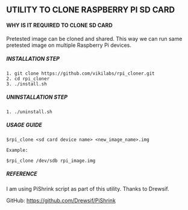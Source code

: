 ## UTILITY TO CLONE RASPBERRY PI SD CARD


#### WHY IS IT REQUIRED TO CLONE SD CARD

Pretested image can be cloned and shared. This way we can run same pretested image on multiple Raspberry Pi devices.

##### INSTALLATION STEP

    1. git clone https://github.com/vikilabs/rpi_cloner.git
    2. cd rpi_cloner
    3. ./install.sh


##### UNINSTALLATION STEP

    1. ./uninstall.sh


##### USAGE GUIDE
    
    $rpi_clone <sd card device name> <new_image_name>.img

    Example:

    $rpi_clone /dev/sdb rpi_image.img


##### REFERENCE 

I am using PiShrink script as part of this utility. Thanks to Drewsif.

GitHub: https://github.com/Drewsif/PiShrink 
